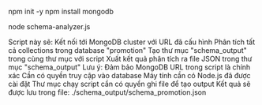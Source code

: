 npm init -y
npm install mongodb

node schema-analyzer.js


Script này sẽ:
Kết nối tới MongoDB cluster với URL đã cấu hình
Phân tích tất cả collections trong database "promotion"
Tạo thư mục "schema_output" trong cùng thư mục với script
Xuất kết quả phân tích ra file JSON trong thư mục "schema_output"
Lưu ý:
Đảm bảo MongoDB URL trong script là chính xác
Cần có quyền truy cập vào database
Máy tính cần có Node.js đã được cài đặt
Thư mục chạy script cần có quyền ghi file để tạo output
Kết quả sẽ được lưu trong file: ./schema_output/schema_promotion.json
